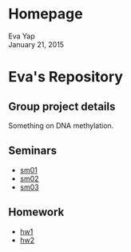 # Homepage
Eva Yap  
January 21, 2015  

Eva's Repository
=========================

Group project details
---------------------
Something on DNA methylation.  

Seminars
--------

- [sm01](https://github.com/STAT540-UBC/zz_yap-shyong-quin_STAT540_2015/tree/master/seminar/sm01)
- [sm02](https://github.com/STAT540-UBC/zz_yap-shyong-quin_STAT540_2015/tree/master/seminar/sm02)
- [sm03](https://github.com/STAT540-UBC/zz_yap-shyong-quin_STAT540_2015/tree/master/seminar/sm03)

Homework
--------

- [hw1](https://github.com/STAT540-UBC/zz_yap-shyong-quin_STAT540_2015/testRepo/blob/master/homework/hw1.md)
- [hw2](https://github.com/STAT540-UBC/zz_yap-shyong-quin_STAT540_2015/testRepo/blob/master/homework/hw1.md)

